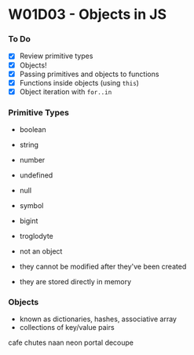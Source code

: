 # W01D03 - Objects in JS

### To Do
- [x] Review primitive types
- [x] Objects!
- [x] Passing primitives and objects to functions
- [x] Functions inside objects (using `this`)
- [x] Object iteration with `for..in`

### Primitive Types
* boolean
* string
* number
* undefined
* null

* symbol
* bigint

* troglodyte
* not an object
* they cannot be modified after they've been created
* they are stored directly in memory

### Objects
* known as dictionaries, hashes, associative array
* collections of key/value pairs



cafe
chutes
naan
neon
portal
decoupe






























